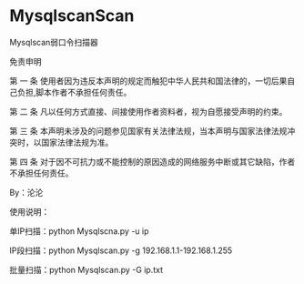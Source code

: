 # MysqlscanScan
Mysqlscan弱口令扫描器

免责申明

第 一 条
使用者因为违反本声明的规定而触犯中华人民共和国法律的，一切后果自己负担,脚本作者不承担任何责任。

第 二 条
凡以任何方式直接、间接使用作者资料者，视为自愿接受声明的约束。

第 三 条
本声明未涉及的问题参见国家有关法律法规，当本声明与国家法律法规冲突时，以国家法律法规为准。

第 四 条
对于因不可抗力或不能控制的原因造成的网络服务中断或其它缺陷，作者不承担任何责任。


By：沦沦

使用说明：

单IP扫描：python Mysqlscna.py -u ip

IP段扫描：python Mysqlscan.py -g 192.168.1.1-192.168.1.255

批量扫描：python Mysqlscan.py -G ip.txt
